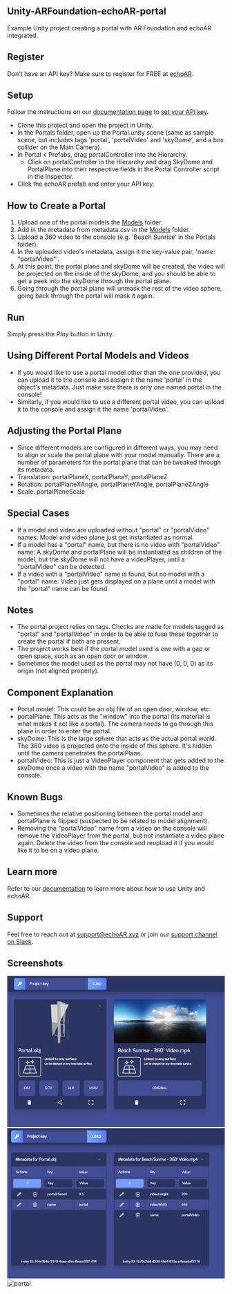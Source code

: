 ## Unity-ARFoundation-echoAR-portal
Example Unity project creating a portal with AR Foundation and echoAR integrated.

## Register
Don't have an API key? Make sure to register for FREE at [echoAR](https://console.echoar.xyz/#/auth/register).

## Setup
Follow the instructions on our [documentation page](https://docs.echoar.xyz/unity/adding-ar-capabilities) to [set your API key](https://docs.echoar.xyz/unity/adding-ar-capabilities#3-set-you-api-key).
* Clone this project and open the project in Unity.
* In the Portals folder, open up the Portal.unity scene (same as sample scene, but includes tags 'portal', 'portalVideo' and 'skyDome', and a box collider on the Main Camera).
* In Portal < Prefabs, drag portalController into the Hierarchy.
    * Click on portalController in the Hierarchy and drag SkyDome and PortalPlane into their respective fields in the Portal Controller script in the Inspector.
* Click the echoAR prefab and enter your API key.

## How to Create a Portal
1. Upload one of the portal models the [Models](https://github.com/echoARxyz/Portal-Demo/tree/master/Models) folder.
2. Add in the metadata from metadata.csv in the [Models](https://github.com/echoARxyz/Portal-Demo/tree/master/Models) folder.
3. Upload a 360 video to the console (e.g. 'Beach Sunrise' in the Portals folder).
4. In the uploaded video's metadata, assign it the key-value pair, 'name: "portalVideo"'.
3. At this point, the portal plane and skyDome will be created, the video will be projected on the inside of the skyDome, and you should be able to get a peek into the skyDome through the portal plane.
4. Going through the portal plane will unmask the rest of the video sphere, going back through the portal will mask it again.

## Run
Simply press the _Play_ button in Unity.

## Using Different Portal Models and Videos
* If you would like to use a portal model other than the one provided, you can upload it to the console and assign it the name 'portal' in the object's metadata. Just make sure there is only one named portal in the console!
* Similarly, if you would like to use a different portal video, you can upload it to the console and assign it the name 'portalVideo'.

## Adjusting the Portal Plane
* Since different models are configured in different ways, you may need to align or scale the portal plane with your model manually. There are a number of parameters for the portal plane that can be tweaked through its metadata.
* Translation: portalPlaneX, portalPlaneY, portalPlaneZ
* Rotation: portalPlaneXAngle, portalPlaneYAngle, portalPlaneZAngle
* Scale: portalPlaneScale

## Special Cases
* If a model and video are uploaded without "portal" or "portalVideo" names:
    Model and video plane just get instantiated as normal.
* If a model has a "portal" name, but there is no video with "portalVideo" name:
    A skyDome and portalPlane will be instantiated as children of the model, but the skyDome will not have a videoPlayer, until a "portalVideo" can be detected.
* If a video with a "portalVideo" name is found, but no model with a "portal" name:
    Video just gets displayed on a plane until a model with the "portal" name can be found.

## Notes
* The portal project relies on tags. Checks are made for models tagged as "portal" and "portalVideo" in order to be able to fuse these together to create the portal if both are present.
* The project works best if the portal model used is one with a gap or open space, such as an open door or window.
* Sometimes the model used as the portal may not have (0, 0, 0) as its origin (not aligned properly).

## Component Explanation
* Portal model: This could be an obj file of an open door, window, etc.
* portalPlane: This acts as the "window" into the portal (its material is what makes it act like a portal). The camera needs to go through this plane in order to enter the portal.
* skyDome: This is the large sphere that acts as the actual portal world. The 360 video is projected onto the inside of this sphere. It's hidden until the camera penetrates the portalPlane.
* portalVideo: This is just a VideoPlayer component that gets added to the skyDome once a video with the name "portalVideo" is added to the console.

## Known Bugs
- Sometimes the relative positioning between the portal model and portalPlane is flipped (suspected to be related to model alignment).
- Removing the "portalVideo" name from a video on the console will remove the VideoPlayer from the portal, but not instantiate a video plane again. Delete the video from the console and reupload it if you would like it to be on a video plane.

## Learn more
Refer to our [documentation](https://docs.echoar.xyz/unity/) to learn more about how to use Unity and echoAR.

## Support
Feel free to reach out at [support@echoAR.xyz](mailto:support@echoAR.xyz) or join our [support channel on Slack](https://join.slack.com/t/echoar/shared_invite/enQtNTg4NjI5NjM3OTc1LWU1M2M2MTNlNTM3NGY1YTUxYmY3ZDNjNTc3YjA5M2QyNGZiOTgzMjVmZWZmZmFjNGJjYTcxZjhhNzk3YjNhNjE).

## Screenshots
![console](/screenshots/console.jpg)
![additional data](/screenshots/additional%20data.jpg)
![portal](/screenshots/portal.gif)
